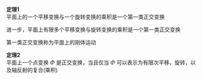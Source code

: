 **定理1**  
平面上的一个平移变换与一个旋转变换的乘积是一个第一类正交变换  
  
进一步，平面上有限多个平移变换与旋转变换的乘积是一个第一类正交变换  
  
第一类正交变换称为平面上的刚体运动  
  
**定理2**  
平面上一个点变换 $\Phi$ 是正交变换，当且仅当 $\Phi$ 可以表示为有限次平移，旋转，以及轴反射的复合(乘积)  
